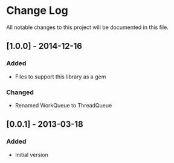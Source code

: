 # Change Log
All notable changes to this project will be documented in this file.

## [1.0.0] - 2014-12-16
### Added
- Files to support this library as a gem

### Changed
- Renamed WorkQueue to ThreadQueue


## [0.0.1] - 2013-03-18
### Added
- Initial version
